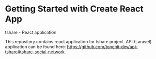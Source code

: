 # Getting Started with Create React App

tshare - React application

This repository contains react application for tshare project. API (Laravel) application can be found here: https://github.com/topchii-dev/api-tshare#tshare-social-network.